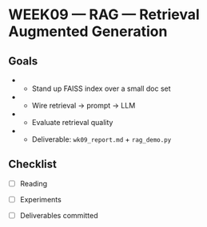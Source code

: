 # WEEK09 — RAG — Retrieval Augmented Generation

## Goals
- - Stand up FAISS index over a small doc set
- - Wire retrieval → prompt → LLM
- - Evaluate retrieval quality
- - Deliverable: `wk09_report.md` + `rag_demo.py`

## Checklist
- [ ] Reading
- [ ] Experiments
- [ ] Deliverables committed

